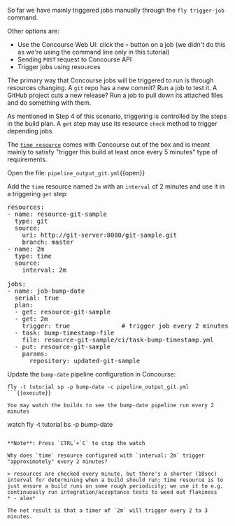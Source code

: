 So far we have mainly triggered jobs manually through the `fly trigger-job` command.

Other options are:

- Use the Concourse Web UI: click the `+` button on a job (we didn't do this as we're using the command line only in this tutorial)
- Sending `POST` request to Concourse API
- Trigger jobs using resources

The primary way that Concourse jobs will be triggered to run is through resources changing. A `git` repo has a new commit? Run a job to test it. A GitHub project cuts a new release? Run a job to pull down its attached files and do something with them.

As mentioned in Step 4 of this scenario, triggering is controlled by the steps in the build plan. A `get` step may use its resource `check` method to trigger depending jobs.

The [`time resource`](https://github.com/concourse/time-resource) comes with Concourse out of the box and is meant mainly to satisfy "trigger this build at least once every 5 minutes" type of requirements.

Open the file: `pipeline_output_git.yml`{{open}}

Add the `time` resource named `2m` with an `interval` of 2 minutes and use it in a triggering `get` step:

<pre class="file" data-filename="pipeline_output_git.yml" data-target="replace">
resources:
- name: resource-git-sample
  type: git
  source:
    uri: http://git-server:8080/git-sample.git
    branch: master
- name: 2m
  type: time
  source:
    interval: 2m

jobs:
- name: job-bump-date
  serial: true
  plan:
  - get: resource-git-sample
  - get: 2m
    trigger: true              # trigger job every 2 minutes
  - task: bump-timestamp-file
    file: resource-git-sample/ci/task-bump-timestamp.yml
  - put: resource-git-sample
    params:
      repository: updated-git-sample
</pre>

Update the `bump-date` pipeline configuration in Concourse:

```
fly -t tutorial sp -p bump-date -c pipeline_output_git.yml
```{{execute}}

You may watch the builds to see the bump-date pipeline run every 2 minutes

```
watch fly -t tutorial bs -p bump-date
```{{execute}}

**Note**: Press `CTRL`+`C` to stop the watch

Why does `time` resource configured with `interval: 2m` trigger "approximately" every 2 minutes?

> resources are checked every minute, but there's a shorter (10sec) interval for determining when a build should run; time resource is to just ensure a build runs on some rough periodicity; we use it to e.g. continuously run integration/acceptance tests to weed out flakiness
* - alex*

The net result is that a timer of `2m` will trigger every 2 to 3 minutes.

